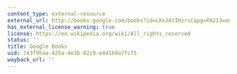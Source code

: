 ```yaml
---
content_type: external-resource
external_url: http://books.google.com/books?id=LKxJAtIHzrsC&pg=PA213=onepage
has_external_license_warning: true
license: https://en.wikipedia.org/wiki/All_rights_reserved
status: ''
title: Google Books
uid: 743f95aa-425a-4e3b-82c9-e4d1b9a7fcf5
wayback_url: ''
---
```

